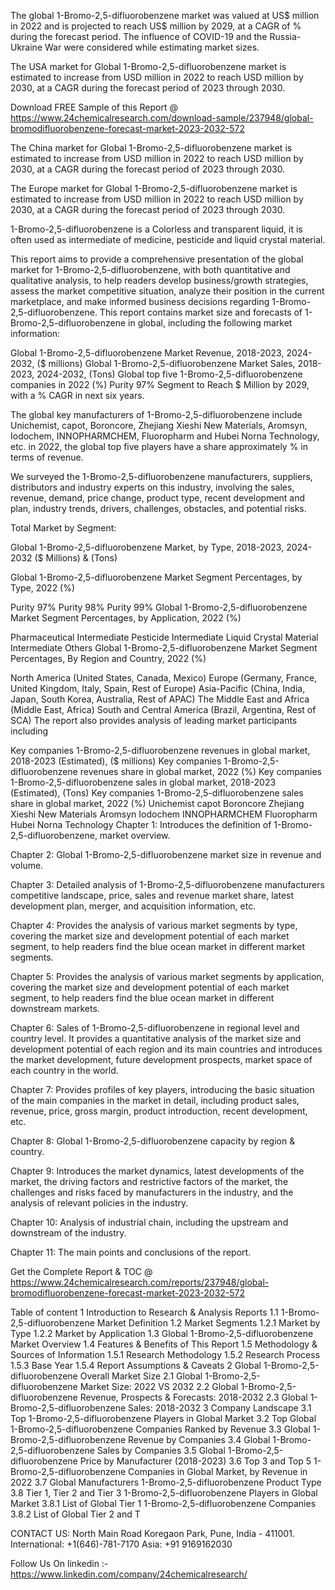 The global 1-Bromo-2,5-difluorobenzene market was valued at US$ million in 2022 and is projected to reach US$ million by 2029, at a CAGR of % during the forecast period. The influence of COVID-19 and the Russia-Ukraine War were considered while estimating market sizes.

The USA market for Global 1-Bromo-2,5-difluorobenzene market is estimated to increase from USD million in 2022 to reach USD million by 2030, at a CAGR during the forecast period of 2023 through 2030.

Download FREE Sample of this Report @ https://www.24chemicalresearch.com/download-sample/237948/global-bromodifluorobenzene-forecast-market-2023-2032-572

The China market for Global 1-Bromo-2,5-difluorobenzene  market is estimated to increase from USD million in 2022 to reach USD million by 2030, at a CAGR during the forecast period of 2023 through 2030.

The Europe market for Global 1-Bromo-2,5-difluorobenzene market is estimated to increase from USD million in 2022 to reach USD million by 2030, at a CAGR during the forecast period of 2023 through 2030.

1-Bromo-2,5-difluorobenzene is a Colorless and transparent liquid, it is often used as intermediate of medicine, pesticide and liquid crystal material.

This report aims to provide a comprehensive presentation of the global market for 1-Bromo-2,5-difluorobenzene, with both quantitative and qualitative analysis, to help readers develop business/growth strategies, assess the market competitive situation, analyze their position in the current marketplace, and make informed business decisions regarding 1-Bromo-2,5-difluorobenzene. This report contains market size and forecasts of 1-Bromo-2,5-difluorobenzene in global, including the following market information:

Global 1-Bromo-2,5-difluorobenzene Market Revenue, 2018-2023, 2024-2032, ($ millions)
Global 1-Bromo-2,5-difluorobenzene Market Sales, 2018-2023, 2024-2032, (Tons)
Global top five 1-Bromo-2,5-difluorobenzene companies in 2022 (%)
Purity 97% Segment to Reach $ Million by 2029, with a % CAGR in next six years.

The global key manufacturers of 1-Bromo-2,5-difluorobenzene include Unichemist, capot, Boroncore, Zhejiang Xieshi New Materials, Aromsyn, Iodochem, INNOPHARMCHEM, Fluoropharm and Hubei Norna Technology, etc. in 2022, the global top five players have a share approximately % in terms of revenue.

We surveyed the 1-Bromo-2,5-difluorobenzene manufacturers, suppliers, distributors and industry experts on this industry, involving the sales, revenue, demand, price change, product type, recent development and plan, industry trends, drivers, challenges, obstacles, and potential risks.

Total Market by Segment:

Global 1-Bromo-2,5-difluorobenzene Market, by Type, 2018-2023, 2024-2032 ($ Millions) & (Tons)

Global 1-Bromo-2,5-difluorobenzene Market Segment Percentages, by Type, 2022 (%)

Purity 97%
Purity 98%
Purity 99%
Global 1-Bromo-2,5-difluorobenzene Market Segment Percentages, by Application, 2022 (%)

Pharmaceutical Intermediate
Pesticide Intermediate
Liquid Crystal Material Intermediate
Others
Global 1-Bromo-2,5-difluorobenzene Market Segment Percentages, By Region and Country, 2022 (%)

North America (United States, Canada, Mexico)
Europe (Germany, France, United Kingdom, Italy, Spain, Rest of Europe)
Asia-Pacific (China, India, Japan, South Korea, Australia, Rest of APAC)
The Middle East and Africa (Middle East, Africa)
South and Central America (Brazil, Argentina, Rest of SCA)
The report also provides analysis of leading market participants including

Key companies 1-Bromo-2,5-difluorobenzene revenues in global market, 2018-2023 (Estimated), ($ millions)
Key companies 1-Bromo-2,5-difluorobenzene revenues share in global market, 2022 (%)
Key companies 1-Bromo-2,5-difluorobenzene sales in global market, 2018-2023 (Estimated), (Tons)
Key companies 1-Bromo-2,5-difluorobenzene sales share in global market, 2022 (%)
Unichemist
capot
Boroncore
Zhejiang Xieshi New Materials
Aromsyn
Iodochem
INNOPHARMCHEM
Fluoropharm
Hubei Norna Technology
Chapter 1: Introduces the definition of 1-Bromo-2,5-difluorobenzene, market overview.

Chapter 2: Global 1-Bromo-2,5-difluorobenzene market size in revenue and volume.

Chapter 3: Detailed analysis of 1-Bromo-2,5-difluorobenzene manufacturers competitive landscape, price, sales and revenue market share, latest development plan, merger, and acquisition information, etc.

Chapter 4: Provides the analysis of various market segments by type, covering the market size and development potential of each market segment, to help readers find the blue ocean market in different market segments.

Chapter 5: Provides the analysis of various market segments by application, covering the market size and development potential of each market segment, to help readers find the blue ocean market in different downstream markets.

Chapter 6: Sales of 1-Bromo-2,5-difluorobenzene in regional level and country level. It provides a quantitative analysis of the market size and development potential of each region and its main countries and introduces the market development, future development prospects, market space of each country in the world.

Chapter 7: Provides profiles of key players, introducing the basic situation of the main companies in the market in detail, including product sales, revenue, price, gross margin, product introduction, recent development, etc.

Chapter 8: Global 1-Bromo-2,5-difluorobenzene capacity by region & country.

Chapter 9: Introduces the market dynamics, latest developments of the market, the driving factors and restrictive factors of the market, the challenges and risks faced by manufacturers in the industry, and the analysis of relevant policies in the industry.

Chapter 10: Analysis of industrial chain, including the upstream and downstream of the industry.

Chapter 11: The main points and conclusions of the report.

Get the Complete Report & TOC @ https://www.24chemicalresearch.com/reports/237948/global-bromodifluorobenzene-forecast-market-2023-2032-572

Table of content
1 Introduction to Research & Analysis Reports
1.1 1-Bromo-2,5-difluorobenzene Market Definition
1.2 Market Segments
1.2.1 Market by Type
1.2.2 Market by Application
1.3 Global 1-Bromo-2,5-difluorobenzene Market Overview
1.4 Features & Benefits of This Report
1.5 Methodology & Sources of Information
1.5.1 Research Methodology
1.5.2 Research Process
1.5.3 Base Year
1.5.4 Report Assumptions & Caveats
2 Global 1-Bromo-2,5-difluorobenzene Overall Market Size
2.1 Global 1-Bromo-2,5-difluorobenzene Market Size: 2022 VS 2032
2.2 Global 1-Bromo-2,5-difluorobenzene Revenue, Prospects & Forecasts: 2018-2032
2.3 Global 1-Bromo-2,5-difluorobenzene Sales: 2018-2032
3 Company Landscape
3.1 Top 1-Bromo-2,5-difluorobenzene Players in Global Market
3.2 Top Global 1-Bromo-2,5-difluorobenzene Companies Ranked by Revenue
3.3 Global 1-Bromo-2,5-difluorobenzene Revenue by Companies
3.4 Global 1-Bromo-2,5-difluorobenzene Sales by Companies
3.5 Global 1-Bromo-2,5-difluorobenzene Price by Manufacturer (2018-2023)
3.6 Top 3 and Top 5 1-Bromo-2,5-difluorobenzene Companies in Global Market, by Revenue in 2022
3.7 Global Manufacturers 1-Bromo-2,5-difluorobenzene Product Type
3.8 Tier 1, Tier 2 and Tier 3 1-Bromo-2,5-difluorobenzene Players in Global Market
3.8.1 List of Global Tier 1 1-Bromo-2,5-difluorobenzene Companies
3.8.2 List of Global Tier 2 and T

CONTACT US:
North Main Road Koregaon Park, Pune, India - 411001.
International: +1(646)-781-7170
Asia: +91 9169162030

Follow Us On linkedin :- https://www.linkedin.com/company/24chemicalresearch/
